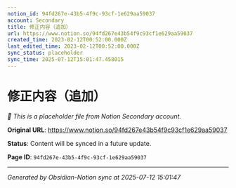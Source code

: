 ```yaml
---
notion_id: 94fd267e-43b5-4f9c-93cf-1e629aa59037
account: Secondary
title: 修正内容（追加）
url: https://www.notion.so/94fd267e43b54f9c93cf1e629aa59037
created_time: 2023-02-12T00:52:00.000Z
last_edited_time: 2023-02-12T00:52:00.000Z
sync_status: placeholder
sync_time: 2025-07-12T15:01:47.458015
---
```


# 修正内容（追加）

*🔄 This is a placeholder file from Notion Secondary account.*

**Original URL**: https://www.notion.so/94fd267e43b54f9c93cf1e629aa59037

**Status**: Content will be synced in a future update.

**Page ID**: `94fd267e-43b5-4f9c-93cf-1e629aa59037`

---

*Generated by Obsidian-Notion sync at 2025-07-12 15:01:47*
